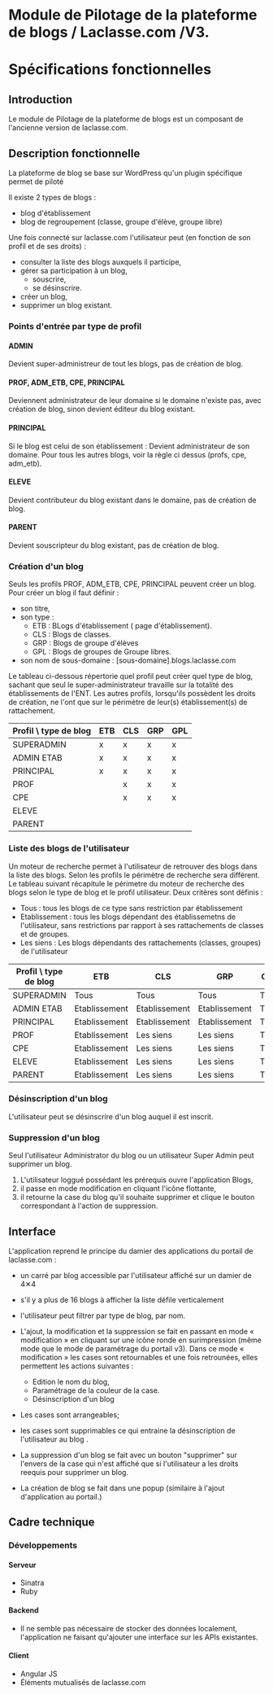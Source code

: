 # Module de Pilotage de la plateforme de blogs / Laclasse.com /V3.
# Spécifications fonctionnelles

## Introduction

Le module de Pilotage de la plateforme de blogs est un composant de l'ancienne version de laclasse.com. 

## Description fonctionnelle

La plateforme de blog se base sur WordPress qu'un plugin spécifique permet de piloté

Il existe 2 types de blogs :
* blog d'établissement
* blog de regroupement (classe, groupe d'élève, groupe libre)

Une fois connecté sur laclasse.com l'utilisateur peut (en fonction de son profil et de ses droits) :
* consulter la liste des blogs auxquels il participe,
* gérer sa participation à un blog,
  * souscrire,
  * se désinscrire.
* créer un blog,
* supprimer un blog existant.

### Points d'entrée par type de profil

#### ADMIN
Devient super-administreur de tout les blogs, pas de création de blog.

#### PROF, ADM_ETB, CPE, PRINCIPAL
Deviennent administrateur de leur domaine si le domaine n'existe pas, avec création de blog, sinon devient éditeur du blog existant.

#### PRINCIPAL
Si le blog est celui de son établissement : Devient administrateur de son domaine.
Pour tous les autres blogs, voir la règle ci dessus (profs, cpe, adm_etb).

#### ELEVE
Devient contributeur du blog existant dans le domaine, pas de création de blog.

#### PARENT
Devient souscripteur du blog existant, pas de création de blog.

### Création d'un blog
Seuls les profils PROF, ADM_ETB, CPE, PRINCIPAL peuvent créer un blog.
Pour créer un blog il faut définir :
* son titre,
* son type :
  - ETB : BLogs d'établissement ( page d'établissement).
  - CLS : Blogs de classes.
  - GRP : Blogs de groupe d'élèves
  - GPL : Blogs de groupes de Groupe libres.
* son nom de sous-domaine : [sous-domaine].blogs.laclasse.com

Le tableau ci-dessous répertorie quel profil peut créer quel type de blog, sachant que seul le super-administrateur travaille sur la totalité des établissements de l'ENT. Les autres profils, lorsqu'ils possèdent les droits de création, ne l'ont que sur le périmètre de leur(s) établissement(s) de rattachement.

| Profil \ type de blog | ETB | CLS | GRP | GPL | 
|-----------------------|-----|-----|-----|-----|
| SUPERADMIN | x | x | x | x |
| ADMIN ETAB | x | x | x | x |
| PRINCIPAL | x | x | x | x |
| PROF |   | x | x | x |
| CPE |   | x | x | x |
| ELEVE |   |   |   |   |
| PARENT |   |   |   |   |

 
### Liste des blogs de l'utilisateur
Un moteur de recherche permet à l'utilisateur de retrouver des blogs dans la liste des blogs.
Selon les profils le périmètre de recherche sera différent.
Le tableau suivant récapitule le périmetre du moteur de recherche des blogs selon le type de blog et le profil utilisateur.
Deux critères sont définis :
 - Tous : tous les blogs de ce type sans restriction par établissement
 - Etablissement : tous les blogs dépendant des établissemetns de l'utilisateur, sans restrictions par rapport à ses rattachements de classes et de groupes.
 - Les siens : Les blogs dépendants des rattachements (classes, groupes) de l'utilisateur

| Profil \ type de blog | ETB | CLS | GRP | GPL | 
|-----------------------|-----|-----|-----|-----|
| SUPERADMIN | Tous | Tous | Tous | Tous |
| ADMIN ETAB | Etablissement | Etablissement | Etablissement | Tous |
| PRINCIPAL | Etablissement | Etablissement | Etablissement | Tous |
| PROF | Etablissement | Les siens | Les siens | Tous |
| CPE | Etablissement | Les siens | Les siens | Tous |
| ELEVE | Etablissement | Les siens | Les siens | Tous |
| PARENT | Etablissement | Les siens | Les siens | Tous |




### Désinscription d'un blog
L'utilisateur peut se désinscrire d'un blog auquel il est inscrit.

### Suppression d'un blog
Seul l'utilisateur Administrator du blog ou un utilisateur Super Admin peut supprimer un blog.

1. L'utilisateur loggué possédant les prérequis ouvre l'application Blogs,
2. il passe en mode modification en cliquant l'icône flottante,
3. il retourne la case du blog qu'il souhaite supprimer et clique le bouton correspondant à l'action de suppression.

## Interface

L'application reprend le principe du damier des applications du portail de laclasse.com :
* un carré par blog accessible par l'utilisateur affiché sur un damier de 4✕4
* s'il y a plus de 16 blogs à afficher la liste défile verticalement
* l'utilisateur peut filtrer par type de blog, par nom.
* L'ajout, la modification et la suppression se fait en passant en mode « modification » en cliquant sur une icône ronde en surimpression (même mode que le mode de paramétrage du portail v3). 
Dans ce mode « modification » les cases sont retournables et une fois retrounées, elles permettent les actions suivantes :
    - Edition le nom du blog, 
    - Paramétrage de la couleur de la case.
    - Désinscription d'un blog
   
* Les cases sont arrangeables; 
* les cases sont supprimables ce qui entraine la désinscription de l'utilisateur au blog .
* La suppression d'un blog se fait avec un bouton "supprimer" sur l'envers de la case qui n'est affiché que si l'utilisateur a les droits reequis pour supprimer un blog. 
* La création de blog se fait dans une popup (similaire à l'ajout d'application au portail.)

## Cadre technique

### Développements

#### Serveur

  - Sinatra
  - Ruby

#### Backend

  - Il ne semble pas nécessaire de stocker des données localement, l'application ne faisant qu'ajouter une interface sur les APIs existantes.

#### Client

  - Angular JS
  - Éléments mutualisés de laclasse.com
